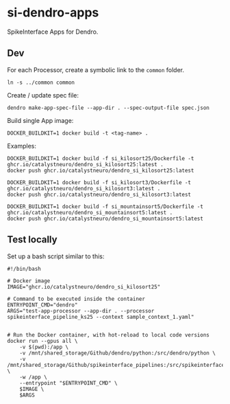 # si-dendro-apps
SpikeInterface Apps for Dendro.

## Dev

For each Processor, create a symbolic link to the `common` folder.

```shell
ln -s ../common common
```

Create / update spec file:
```shell
dendro make-app-spec-file --app-dir . --spec-output-file spec.json
```

Build single App image:
```shell
DOCKER_BUILDKIT=1 docker build -t <tag-name> .
```

Examples:
```shell
DOCKER_BUILDKIT=1 docker build -f si_kilosort25/Dockerfile -t ghcr.io/catalystneuro/dendro_si_kilosort25:latest .
docker push ghcr.io/catalystneuro/dendro_si_kilosort25:latest

DOCKER_BUILDKIT=1 docker build -f si_kilosort3/Dockerfile -t ghcr.io/catalystneuro/dendro_si_kilosort3:latest .
docker push ghcr.io/catalystneuro/dendro_si_kilosort3:latest

DOCKER_BUILDKIT=1 docker build -f si_mountainsort5/Dockerfile -t ghcr.io/catalystneuro/dendro_si_mountainsort5:latest .
docker push ghcr.io/catalystneuro/dendro_si_mountainsort5:latest
```

## Test locally

Set up a bash script similar to this:
```shell
#!/bin/bash

# Docker image
IMAGE="ghcr.io/catalystneuro/dendro_si_kilosort25"

# Command to be executed inside the container
ENTRYPOINT_CMD="dendro"
ARGS="test-app-processor --app-dir . --processor spikeinterface_pipeline_ks25 --context sample_context_1.yaml"


# Run the Docker container, with hot-reload to local code versions
docker run --gpus all \
    -v $(pwd):/app \
    -v /mnt/shared_storage/Github/dendro/python:/src/dendro/python \
    -v /mnt/shared_storage/Github/spikeinterface_pipelines:/src/spikeinterface_pipelines \
    -w /app \
    --entrypoint "$ENTRYPOINT_CMD" \
    $IMAGE \
    $ARGS
```